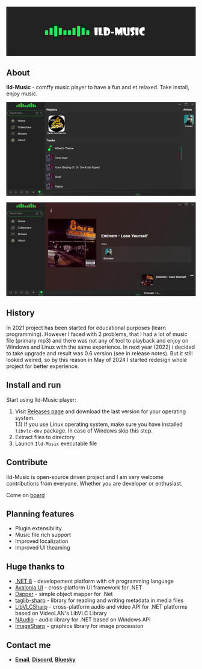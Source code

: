 ![](img/title.jpg)
## About
**Ild-Music** - comffy music player to have a fun and et relaxed. Take install, enjoy music. 

![](img/1.png)

![](img/2.png)

## History
In 2021 project has been started for educational purposes (learn programming). However I faced with 2 problems, that I had a lot of music file (primary mp3) and there was not any of tool to playback and enjoy on Windows and Linux with the same experience. In next year (2022) i decided to take upgrade and result was 0.6 version (see in release notes). But it still looked weired, so by this reason in May of 2024 I started redesign whole project for better experience.

## Install and run
Start using Ild-Music player:
  1)  Visit [Releases page](https://github.com/ggghosthat/Ild-Music/releases) and download the last version for your operating system.   
  1.1) If you use Linux operating system, make sure you have installed `libvlc-dev` package. In case of Windows skip this step.
  3)  Extract files to directory
  4)  Launch `Ild-Music` executable file

## Contribute
Ild-Music is open-source driven project and I am very welcome contributions from everyone. Whether you are developer or enthusiast.

Come on [board](https://discord.gg/dXqkwyyR)

## Planning features
- Plugin extensibility
- Music file rich support
- Improved localization
- Improved UI theaming

## Huge thanks to
- [.NET 8](https://github.com/dotnet) - developement platform with c# programming language
- [Avalonia UI](https://github.com/AvaloniaUI) - cross-platform UI framework for .NET
- [Dapper](https://github.com/DapperLib/Dapper) - simple object mapper for .Net
- [taglib-sharp](https://github.com/mono/taglib-sharp) - library for reading and writing metadata in media files
- [LibVLCSharp](https://github.com/videolan/libvlcsharp) - cross-platform audio and video API for .NET platforms based on VideoLAN's LibVLC Library
- [NAudio](https://github.com/naudio/NAudio) - audio library for .NET based on Windows API
- [ImageSharp](https://github.com/SixLabors/ImageSharp) - graphics library for image procession

## Contact me
- [**Email**](mailto:ildairldar990@gmail.com), [**Discord**](https://discord.gg/dXqkwyyR), [**Bluesky**](https://bsky.app/profile/ggghosthat.bsky.social)
